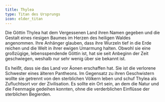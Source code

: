```yaml
---
title: Thylea
type: Titan des Ursprungs
icon: elder_titan
---
```


Die Göttin Thylea hat dem Vergessenen Land ihren Namen gegeben und die Gestalt
eines riesigen Baumes im Herzen des heiligen Waldes angenommen. Ihre Anhänger
glauben, dass ihre Wurzeln tief in die Erde reichen und die Welt in ihrer ewigen
Umarmung halten. Obwohl sie eine großzügige, lebensspendende Göttin ist, hat sie
seit Anbeginn der Zeit geschwiegen, weshalb nur sehr wenig über sie bekannt ist.

Es heißt, dass sie das Land vor Äonen erschaffen hat. Sie ist die verlorene
Schwester eines älteren Pantheons. Im Gegensatz zu ihren Geschwistern wollte sie
getrennt von den sterblichen Völkern leben und schuf Thylea als Zufluchtsort vor
der Zivilisation. Es sollte ein Ort sein, an dem die Natur und die Feenmagie
gedeihen konnten, ohne die verderblichen Einflüsse der sterblichen Begierden.
